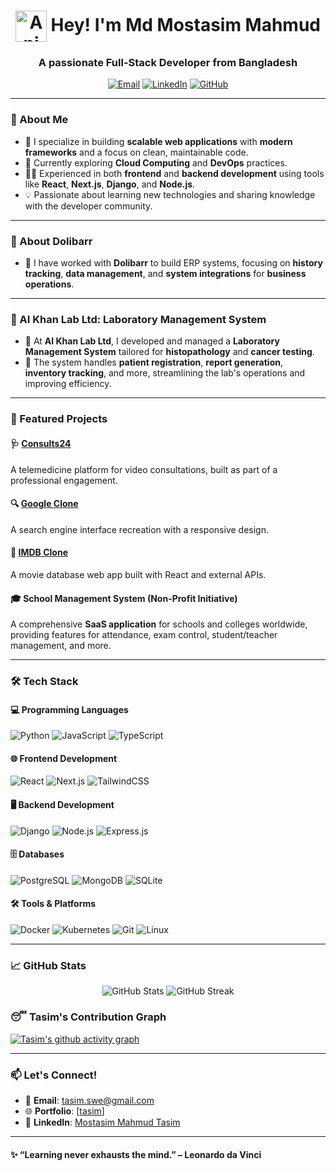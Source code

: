 <h1 align="center"><img src="https://github.com/tasim313/tasim313/blob/main/icon.gif" alt="Animated Icon" width="50" height="50" style="vertical-align: middle;" /> Hey! I'm Md Mostasim Mahmud</h1>
<h3 align="center">A passionate Full-Stack Developer from Bangladesh</h3>

<p align="center">
  <a href="mailto:tasim.swe@gmail.com"><img src="https://img.shields.io/badge/Email-D14836?style=for-the-badge&logo=gmail&logoColor=white" alt="Email"></a>
  <a href="https://www.linkedin.com/in/md-mostasim-mahmud-tasim-408567154/" target="_blank"><img src="https://img.shields.io/badge/LinkedIn-0077B5?style=for-the-badge&logo=linkedin&logoColor=white" alt="LinkedIn"></a>
  <a href="https://github.com/mostasimmahmud"><img src="https://img.shields.io/badge/GitHub-100000?style=for-the-badge&logo=github&logoColor=white" alt="GitHub"></a>
</p>

---

### 🌟 About Me
- 🚀 I specialize in building **scalable web applications** with **modern frameworks** and a focus on clean, maintainable code.
- 🌱 Currently exploring **Cloud Computing** and **DevOps** practices.
- 🧑‍💻 Experienced in both **frontend** and **backend development** using tools like **React**, **Next.js**, **Django**, and **Node.js**.
- 💡 Passionate about learning new technologies and sharing knowledge with the developer community.

---

### 🏢 About Dolibarr
- 💼 I have worked with **Dolibarr** to build ERP systems, focusing on **history tracking**, **data management**, and **system integrations** for **business operations**.

---

### 🏥 AI Khan Lab Ltd: Laboratory Management System
- 🧬 At **AI Khan Lab Ltd**, I developed and managed a **Laboratory Management System** tailored for **histopathology** and **cancer testing**.
- 🏥 The system handles **patient registration**, **report generation**, **inventory tracking**, and more, streamlining the lab's operations and improving efficiency.

---

### 🔭 Featured Projects
#### 🩺 [Consults24](https://c24webdev.accelx.net/)
A telemedicine platform for video consultations, built as part of a professional engagement.

#### 🔍 [Google Clone](https://google-clone-jfm62zlnp-tasims-projects.vercel.app/)
A search engine interface recreation with a responsive design.

#### 🎥 [IMDB Clone](https://imdb-clone-2.vercel.app/)
A movie database web app built with React and external APIs.

#### 🎓 School Management System (Non-Profit Initiative)
A comprehensive **SaaS application** for schools and colleges worldwide, providing features for attendance, exam control, student/teacher management, and more.

---

### 🛠️ Tech Stack
#### 💻 Programming Languages
![Python](https://img.shields.io/badge/Python-3776AB?style=for-the-badge&logo=python&logoColor=white)
![JavaScript](https://img.shields.io/badge/JavaScript-F7DF1E?style=for-the-badge&logo=javascript&logoColor=black)
![TypeScript](https://img.shields.io/badge/TypeScript-007ACC?style=for-the-badge&logo=typescript&logoColor=white)

#### 🌐 Frontend Development
![React](https://img.shields.io/badge/React-20232A?style=for-the-badge&logo=react&logoColor=61DAFB)
![Next.js](https://img.shields.io/badge/Next.js-000000?style=for-the-badge&logo=next.js&logoColor=white)
![TailwindCSS](https://img.shields.io/badge/TailwindCSS-38B2AC?style=for-the-badge&logo=tailwind-css&logoColor=white)

#### 🖥️ Backend Development
![Django](https://img.shields.io/badge/Django-092E20?style=for-the-badge&logo=django&logoColor=white)
![Node.js](https://img.shields.io/badge/Node.js-43853D?style=for-the-badge&logo=node.js&logoColor=white)
![Express.js](https://img.shields.io/badge/Express.js-404D59?style=for-the-badge)

#### 🗄️ Databases
![PostgreSQL](https://img.shields.io/badge/PostgreSQL-316192?style=for-the-badge&logo=postgresql&logoColor=white)
![MongoDB](https://img.shields.io/badge/MongoDB-4EA94B?style=for-the-badge&logo=mongodb&logoColor=white)
![SQLite](https://img.shields.io/badge/SQLite-07405E?style=for-the-badge&logo=sqlite&logoColor=white)

#### 🛠️ Tools & Platforms
![Docker](https://img.shields.io/badge/Docker-2496ED?style=for-the-badge&logo=docker&logoColor=white)
![Kubernetes](https://img.shields.io/badge/Kubernetes-326CE5?style=for-the-badge&logo=kubernetes&logoColor=white)
![Git](https://img.shields.io/badge/Git-F05032?style=for-the-badge&logo=git&logoColor=white)
![Linux](https://img.shields.io/badge/Linux-FCC624?style=for-the-badge&logo=linux&logoColor=black)

---

### 📈 GitHub Stats
<p align="center">
  <img src="https://github-readme-stats.vercel.app/api?username=tasim313&show_icons=true&theme=radical" alt="GitHub Stats" />
  <img src="https://github-readme-streak-stats.herokuapp.com/?user=tasim313&theme=radical" alt="GitHub Streak" />
</p>

### 😴 Tasim's Contribution Graph
[![Tasim's github activity graph](https://github-readme-activity-graph.vercel.app/graph?username=tasim313&bg_color=658b73&color=a6fe4d&line=1c1c1c&point=00d60e&area=true&hide_border=true)](https://www.icegif.com/wp-content/uploads/2023/01/icegif-162.gif)

---

### 📫 Let's Connect!
- 💌 **Email**: tasim.swe@gmail.com
- 🌐 **Portfolio**: [[tasim](https://tasim313.github.io/ScriptPark/)]
- 💼 **LinkedIn**: [Mostasim Mahmud Tasim](https://www.linkedin.com/in/md-mostasim-mahmud-tasim-408567154/)

---

#### ✨ “Learning never exhausts the mind.” – Leonardo da Vinci

